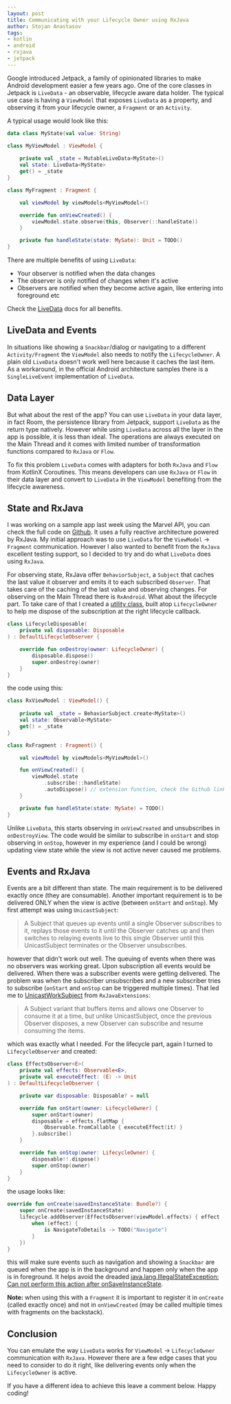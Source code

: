 ```yaml
---
layout: post
title: Communicating with your Lifecycle Owner using RxJava
author: Stojan Anastasov
tags:
- kotlin
- android
- rxjava
- jetpack
---
```


Google introduced Jetpack, a family of opinionated libraries to make Android development easier a few years ago. One of the core classes in Jetpack is `LiveData` - an observable, lifecycle aware data holder. The typical use case is having a `ViewModel` that exposes `LiveData` as a property, and observing it from your lifecycle owner, a `Fragment` or an `Activity`.

A typical usage would look like this:

```kotlin
data class MyState(val value: String)

class MyViewModel : ViewModel {
    
    private val _state = MutableLiveData<MyState>()
    val state: LiveData<MyState>
    get() = _state
}

class MyFragment : Fragment {

    val viewModel by viewModels<MyViewModel>()

    override fun onViewCreated() {
        viewModel.state.observe(this, Observer(::handleState))
    }

    private fun handleState(state: MySate): Unit = TODO()
}
```

There are multiple benefits of using `LiveData`: 

- Your observer is notified when the data changes 
- The observer is only notified of changes when it's active
- Observers are notified when they become active again, like entering into foreground etc 

Check the [LiveData][live-data] docs for all benefits.

## LiveData and Events

In situations like showing a `Snackbar`/dialog or navigating to a different `Activity/Fragment` the `ViewModel` also needs to notify the `LifecycleOwner`. A plain old `LiveData` doesn't work well here because it caches the last item. As a workaround, in the official Android architecture samples there is a `SingleLiveEvent` implementation of `LiveData`.

## Data Layer

But what about the rest of the app? You can use `LiveData` in your data layer, in fact Room, the persistence library from Jetpack, support `LiveData` as the return type natively. However while using `LiveData` across all the layer in the app is possible, it is less than ideal. The operations are always executed on the Main Thread and it comes with limited number of transformation functions compared to `RxJava` or `Flow`.

To fix this problem `LiveData` comes with adapters for both `RxJava` and `Flow` from KotlinX Coroutines. This means developers can use `RxJava` or `Flow` in their data layer and convert to `LiveData` in the `ViewModel` benefiting from the lifecycle awareness.

## State and RxJava

I was working on a sample app last week using the Marvel API, you can check the full code on [Github][superheroes]. It uses a fully reactive architecture powered by RxJava. My initial approach was to use `LiveData` for the `ViewModel` -> `Fragment` communication. However I also wanted to benefit from the `RxJava` excellent testing support, so I decided to try and do what `LiveData` does using `RxJava`.

For observing state, RxJava offer `BehaviorSubject`, a `Subject` that caches the last value it observer and emits it to each subscribed `Observer`. That takes care of the caching of the last value and observing changes. For observing on the Main Thread there is `RxAndroid`. What about the lifecycle part. To take care of that I created a [utility class][lifecycle-disposable], built atop `LifecycleOwner` to help me dispose of the subscription at the right lifecycle callback.

```kotlin
class LifecycleDisposable(
    private val disposable: Disposable
) : DefaultLifecycleObserver {

    override fun onDestroy(owner: LifecycleOwner) {
        disposable.dispose()
        super.onDestroy(owner)
    }
}
```

the code using this:

```kotlin
class RxViewModel : ViewModel() {
    
    private val _state = BehaviorSubject.create<MyState>()
    val state: Observable<MyState>
    get() = _state
}

class RxFragment : Fragment() {

    val viewModel by viewModels<MyViewModel>()

    fun onViewCreated() {
        viewModel.state
            .subscribe(::handleState)
            .autoDispose() // extension function, check the Github link
    }

    private fun handleState(state: MySate) = TODO()
}
```

Unlike `LiveData`, this starts observing in `onViewCreated` and unsubscribes in `onDestroyView`. The code would be similar to subscribe in `onStart` and stop observing in `onStop`, however in my experience (and I could be wrong) updating view state while the view is not active never caused me problems.

## Events and RxJava

Events are a bit different than state. The main requirement is to be delivered exactly once (they are consumable). Another important requirement is to be delivered ONLY when the view is active (between `onStart` and `onStop`). My first attempt was using `UnicastSubject`:

> A Subject that queues up events until a single Observer subscribes to it, replays those events to it until the Observer catches up and then switches to relaying events live to this single Observer until this UnicastSubject terminates or the Observer unsubscribes.

however that didn't work out well. The queuing of events when there was no observers was working great. Upon subscription all events would be delivered. When there was a subscriber events were getting delivered. The problem was when the subscriber unsubscribes and a new subscriber tries to subscribe (`onStart` and `onStop` can be triggered multiple times). That led me to [UnicastWorkSubject][unicast-work] from `RxJavaExtensions`:

> A Subject variant that buffers items and allows one Observer to consume it at a time, but unlike UnicastSubject, once the previous Observer disposes, a new Observer can subscribe and resume consuming the items.

which was exactly what I needed. For the lifecycle part, again I turned to `LifecycleObserver` and created:

```kotlin
class EffectsObserver<E>(
    private val effects: Observable<E>,
    private val executeEffect: (E) -> Unit
) : DefaultLifecycleObserver {

    private var disposable: Disposable? = null

    override fun onStart(owner: LifecycleOwner) {
        super.onStart(owner)
        disposable = effects.flatMap {
            Observable.fromCallable { executeEffect(it) }
        }.subscribe()
    }

    override fun onStop(owner: LifecycleOwner) {
        disposable!!.dispose()
        super.onStop(owner)
    }
}

```

the usage looks like:

```kotlin
override fun onCreate(savedInstanceState: Bundle?) {
    super.onCreate(savedInstanceState)
    lifecycle.addObserver(EffectsObserver(viewModel.effects) { effect ->
        when (effect) {
            is NavigateToDetails -> TODO("Navigate")
        }
    })
}
```

this will make sure events such as navigation and showing a `Snackbar` are queued when the app is in the background and happen only when the app is in foreground. It helps avoid the dreaded [java.lang.IllegalStateException: Can not perform this action after onSaveInstanceState][fragment-commit].

**Note:** when using this with a `Fragment` it is important to register it in `onCreate` (called exactly once) and not in `onViewCreated` (may be called multiple times with fragments on the backstack).

## Conclusion

You can emulate the way `LiveData` works for `ViewModel` -> `LifecycleOwner` communication with `RxJava`. However there are a few edge cases that you need to consider to do it right, like delivering events only when the `LifecycleOwner` is active.

If you have a different idea to achieve this leave a comment below. Happy coding!

[live-data]: https://developer.android.com/topic/libraries/architecture/livedata
[room]: https://developer.android.com/training/data-storage/room/defining-data
[single-live-event]: https://github.com/android/architecture-samples/blob/6419d4c523b67d020120fc400ed5a7372e5615f2/todoapp/app/src/main/java/com/example/android/architecture/blueprints/todoapp/SingleLiveEvent.java
[superheroes]: https://github.com/LordRaydenMK/SuperheroesAndroid
[lifecycle-disposable]: https://github.com/LordRaydenMK/SuperheroesAndroid/blob/7e627c1aa1b01c42b8a0c3baec7c32b70dcc6d8e/app/src/main/java/io/github/lordraydenmk/superheroesapp/common/lifecycleDisposable.kt
[unicast-work]: https://github.com/akarnokd/RxJavaExtensions#unicastworksubject
[fragment-commit]: https://www.androiddesignpatterns.com/2013/08/fragment-transaction-commit-state-loss.html
